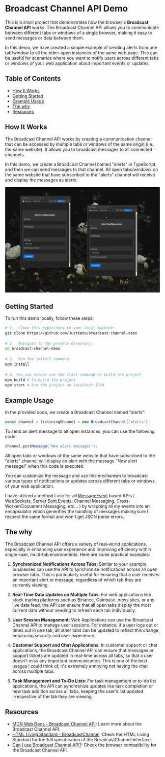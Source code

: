 # Broadcast Channel API Demo

This is a small project that demonstrates how the browser's **Broadcast Channel API** works. The Broadcast Channel API allows you to communicate between different tabs or windows of a single browser, making it easy to send messages or data between them.

In this demo, we have created a simple example of sending alerts from one tab/window to all the other open instances of the same web page. This can be useful for scenarios where you want to notify users across different tabs or windows of your web application about important events or updates.

## Table of Contents

*   [How It Works](#how-it-works)
*   [Getting Started](#getting-started)
*   [Example Usage](#example-usage)
*   [The why](#the-why)
*   [Resources](#resources)

## How It Works

The Broadcast Channel API works by creating a communication channel that can be accessed by multiple tabs or windows of the same origin (i.e., the same website). It allows you to broadcast messages to all connected channels.

In this demo, we create a Broadcast Channel named "alerts" in TypeScript, and then we can send messages to that channel. All open tabs/windows on the same website that have subscribed to the "alerts" channel will receive and display the messages as alerts.

![Demo GIF](./resources/demo.gif)

## Getting Started

To run this demo locally, follow these steps:

```bash
# 1.  Clone this repository to your local machine:
git clone https://github.com/JustKato/broadcast-channel-demo

# 2.  Navigate to the project directory:
cd broadcast-channel-demo

# 3.  Run the install command
npm install

# 4. You can either use the start command or build the project
npm build # To build the project
npm start # Run the project on localhost:1234
```

## Example Usage

In the provided code, we create a Broadcast Channel named "alerts":

```ts
const channel = listeningChannel = new BroadcastChannel('alerts');
```

To send an alert message to all open instances, you can use the following code:
```ts
channel.postMessage('New alert message!');
```

All open tabs or windows of the same website that have subscribed to the "alerts" channel will display an alert with the message "New alert message!" when this code is executed.

You can customize the message and use this mechanism to broadcast various types of notifications or updates across different tabs or windows of your web application.

I have utilized a method I use for all [MessageEvent](https://developer.mozilla.org/en-US/docs/Web/API/MessageEvent) based APIs ( WebSockets, Server Sent Events, Channel Messaging, Cross-Worker/Docuemnt Messaging, etc... ) by wrapping all my events into an encapsulator which generifies the handling of messages making sure I respect the same format and won't get JSON parse errors.

## The why

The Broadcast Channel API offers a variety of real-world applications, especially in enhancing user experience and improving efficiency within single-user, multi-tab environments. Here are some practical examples:

1. **Synchronized Notifications Across Tabs**: Similar to your example, businesses can use the API to synchronize notifications across all open browser tabs. This is particularly useful for ensuring that a user receives an important alert or message, regardless of which tab they are currently viewing.

2. **Real-Time Data Updates on Multiple Tabs**: For web applications like stock trading platforms such as Binance, Coinbase, news sites, or any live data feed, the API can ensure that all open tabs display the most current data without needing to refresh each tab individually.

3. **User Session Management**: Web Applications can use the Broadcast Channel API to manage user sessions. For instance, if a user logs out or times out in one tab, all other tabs can be updated to reflect this change, enhancing security and user experience.

4. **Customer Support and Chat Applications**: In customer support or chat applications, the Broadcast Channel API can ensure that messages or support tickets are updated in real-time across all tabs, so that a user doesn't miss any important communication. This is one of the best usages I could think of, it's extremely annoying not having the chat across multiple tabs.

5. **Task Management and To-Do Lists**: For task management or to-do list applications, the API can synchronize updates like task completion or new task addition across all tabs, keeping the user's list updated irrespective of the tab they are viewing.

## Resources

*   [MDN Web Docs - Broadcast Channel API](https://developer.mozilla.org/en-US/docs/Web/API/Broadcast_Channel_API): Learn more about the Broadcast Channel API.
*   [HTML Living Standard - BroadcastChannel](https://html.spec.whatwg.org/multipage/web-messaging.html#broadcastchannel): Check the HTML Living Standard for the full specification of the BroadcastChannel interface.
*   [Can I use Broadcast Channel API?](https://caniuse.com/?search=Broadcast%20Channel): Check the browser compatibility for the Broadcast Channel API.